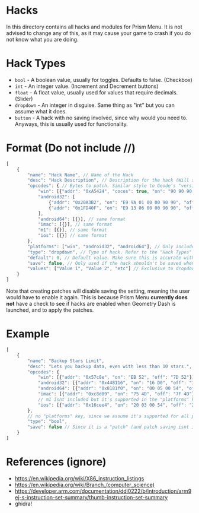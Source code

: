 # Hacks
In this directory contains all hacks and modules for Prism Menu.
It is not advised to change any of this, as it may cause your game to crash if you do not know what you are doing.

# Hack Types
* `bool` - A boolean value, usually for toggles. Defaults to false. (Checkbox)
* `int` - An integer value. (Increment and Decrement buttons)
* `float` - A float value, usually used for values that require decimals. (Slider)
* `dropdown` - An integer in disguise. Same thing as "int" but you can assume what it does.
* `button` - A hack with no saving involved, since why would you need to. Anyways, this is usually used for functionality.

# Format (Do not include //)
```js
[
    {
        "name": "Hack Name", // Name of the Hack
        "desc": "Hack Description", // Description for the hack (Will show on the info button, or when hovering)
        "opcodes": { // Bytes to patch. Similar style to Geode's "version" key, except expanded for android32 and android64. This will only work on "bool" types.
            "win": [{"addr": "0xA5424", "cocos": true, "on": "90 90 90 90 90", "off": "F3 0F 10 45 08"}], // cocos is usually reserved for Windows as libcocos2d.dll isn't statically linked. thanks robert!
            "android32": [
                {"addr": "0x20A3B2", "on": "E9 9A 01 00 00 90 90", "off": "80 BB 94 04 00 00 00"}, // this isnt arm code! this is x86! make sure to do arm bytes
                {"addr": "0x1FD40F", "on": "E9 13 06 00 00 90 90", "off": "83 B9 64 03 00 00 01"}
            ],
            "android64": [{}], // same format
            "imac": [{}], // same format
            "m1": [{}], // same format
            "ios": [{}] // same format
        },
        "platforms": ["win", "android32", "android64"], // Only include this key if the hack isn't implemented on a specific platform. Any platform not specified will be assumed not supported, and hidden.
        "type": "dropdown", // Type of hack. Refer to the "Hack Types" for more info.
        "default": 0, // Default value. Make sure this is accurate with the hack type.
        "save": false, // Only used if the hack shouldn't be saved when the game closes. (Hacks like speedhack for example)
        "values": ["Value 1", "Value 2", "etc"] // Exclusive to dropdowns. Do not include this key if the type isn't a "dropdown".
    }
]
``` 
Note that creating patches will disable saving the setting, meaning the user would have to enable it again. This is because Prism Menu **currently does not** have a check to see if hacks are enabled when Geometry Dash is launched, and to apply the patches.

# Example 
```js
[
    {
        "name": "Backup Stars Limit",
        "desc": "Lets you backup data, even with less than 10 stars.",
        "opcodes": {
            "win": [{"addr": "0x57c8e", "on": "EB 52", "off": "7D 52"}], // JMP short +0x52
            "android32": [{"addr": "0x448116", "on": "16 D0", "off": "16 DC"}], // BEQ (why is base 0x10000)
            "android64": [{"addr": "0x8181f0", "on": "00 05 00 54", "off": "0C 05 00 54"}], // B.EQ
            "imac": [{"addr": "0xc8d09", "on": "75 4D", "off": "7F 4D"}], // JNZ
            // m1 isnt included but it's supported in the "platforms" key. If m1 not included, it will assume that functionality still exists through hooking instead of patching.
            "ios": [{"addr": "0x16cee4", "on": "20 03 00 54", "off": "2C 03 00 54"}] // B.EQ
        },
        // no "platforms" key, since we assume it's supported for all platforms
        "type": "bool",
        "save": false // Since it is a "patch" (and patch saving isnt implemented), we will assume this wont be enabled on startup.
    }
]
```
# References (ignore)
- https://en.wikipedia.org/wiki/X86_instruction_listings
- https://en.wikipedia.org/wiki/Branch_(computer_science)
- https://developer.arm.com/documentation/ddi0222/b/introduction/arm9ej-s-instruction-set-summary/thumb-instruction-set-summary
- ghidra!
